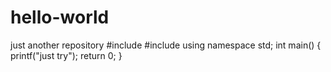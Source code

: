 # hello-world
just another repository
#include <iostream>
#include <cstdio>
using namespace std;
int main() {
	printf("just try");
	return 0;
}
